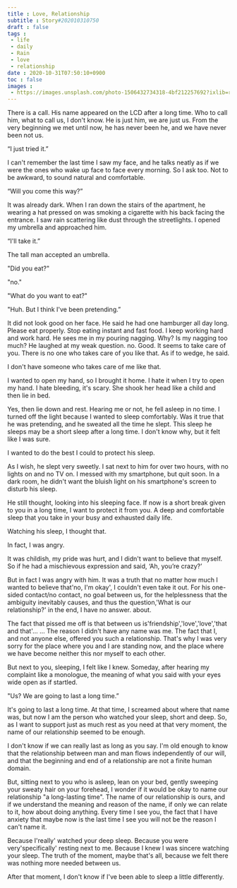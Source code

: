 ```yaml
---
title : Love, Relationship
subtitle : Story#202010310750
draft : false
tags :
 - life
 - daily
 - Rain
 - love
 - relationship
date : 2020-10-31T07:50:10+0900
toc : false
images : 
 - https://images.unsplash.com/photo-1506432734318-4bf212257692?ixlib=rb-1.2.1&q=80&fm=jpg&crop=entropy&cs=tinysrgb&w=1080&fit=max&ixid=eyJhcHBfaWQiOjE1NTU0OX0
---
```

There is a call. His name appeared on the LCD after a long time. Who to call him, what to call us, I don't know. He is just him, we are just us. From the very beginning we met until now, he has never been he, and we have never been not us.  

“I just tried it.”  

I can't remember the last time I saw my face, and he talks neatly as if we were the ones who wake up face to face every morning. So I ask too. Not to be awkward, to sound natural and comfortable.  

“Will you come this way?”  

It was already dark. When I ran down the stairs of the apartment, he wearing a hat pressed on was smoking a cigarette with his back facing the entrance. I saw rain scattering like dust through the streetlights. I opened my umbrella and approached him.  

“I'll take it.”  

The tall man accepted an umbrella.  

"Did you eat?"  

"no."  

"What do you want to eat?"  

"Huh. But I think I've been pretending.”  

It did not look good on her face. He said he had one hamburger all day long. Please eat properly. Stop eating instant and fast food. I keep working hard and work hard. He sees me in my pouring nagging. Why? Is my nagging too much? He laughed at my weak question. no. Good. It seems to take care of you. There is no one who takes care of you like that. As if to wedge, he said.  

I don't have someone who takes care of me like that.  

I wanted to open my hand, so I brought it home. I hate it when I try to open my hand. I hate bleeding, it's scary. She shook her head like a child and then lie in bed.  

Yes, then lie down and rest. Hearing me or not, he fell asleep in no time. I turned off the light because I wanted to sleep comfortably. Was it true that he was pretending, and he sweated all the time he slept. This sleep he sleeps may be a short sleep after a long time. I don't know why, but it felt like I was sure.  

I wanted to do the best I could to protect his sleep.  

As I wish, he slept very sweetly. I sat next to him for over two hours, with no lights on and no TV on. I messed with my smartphone, but quit soon. In a dark room, he didn't want the bluish light on his smartphone's screen to disturb his sleep.  

He still thought, looking into his sleeping face. If now is a short break given to you in a long time, I want to protect it from you. A deep and comfortable sleep that you take in your busy and exhausted daily life.  

Watching his sleep, I thought that.  

In fact, I was angry.  

It was childish, my pride was hurt, and I didn't want to believe that myself. So if he had a mischievous expression and said, ‘Ah, you’re crazy?’  

But in fact I was angry with him. It was a truth that no matter how much I wanted to believe that'no, I'm okay', I couldn't even take it out. For his one-sided contact/no contact, no goal between us, for the helplessness that the ambiguity inevitably causes, and thus the question,'What is our relationship?' in the end, I have no answer. about.  

The fact that pissed me off is that between us is'friendship','love','love','that and that'... … The reason I didn't have any name was me. The fact that I, and not anyone else, offered you such a relationship. That's why I was very sorry for the place where you and I are standing now, and the place where we have become neither this nor myself to each other.  

But next to you, sleeping, I felt like I knew. Someday, after hearing my complaint like a monologue, the meaning of what you said with your eyes wide open as if startled.  

"Us? We are going to last a long time.”  

It's going to last a long time. At that time, I screamed about where that name was, but now I am the person who watched your sleep, short and deep. So, as I want to support just as much rest as you need at that very moment, the name of our relationship seemed to be enough.  

I don't know if we can really last as long as you say. I'm old enough to know that the relationship between man and man flows independently of our will, and that the beginning and end of a relationship are not a finite human domain.  

But, sitting next to you who is asleep, lean on your bed, gently sweeping your sweaty hair on your forehead, I wonder if it would be okay to name our relationship "a long-lasting time". The name of our relationship is ours, and if we understand the meaning and reason of the name, if only we can relate to it, how about doing anything. Every time I see you, the fact that I have anxiety that maybe now is the last time I see you will not be the reason I can't name it.  

Because I'really' watched your deep sleep. Because you were very'specifically' resting next to me. Because I knew I was sincere watching your sleep. The truth of the moment, maybe that's all, because we felt there was nothing more needed between us.  

After that moment, I don't know if I've been able to sleep a little differently.  